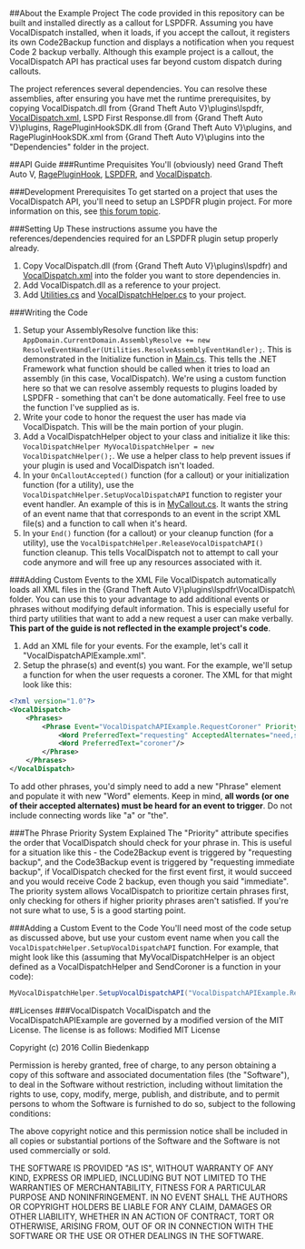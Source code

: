 ##About the Example Project
The code provided in this repository can be built and installed directly as a callout for LSPDFR. Assuming you have VocalDispatch installed, when it loads, if you accept the callout, it registers its own Code2Backup function and displays a notification when you request Code 2 backup verbally. Although this example project is a callout, the VocalDispatch API has practical uses far beyond custom dispatch during callouts.

The project references several dependencies. You can resolve these assemblies, after ensuring you have met the runtime prerequisites, by copying VocalDispatch.dll from {Grand Theft Auto V}\plugins\lspdfr, [VocalDispatch.xml](https://github.com/turbofandude/VocalDispatchAPIExample/blob/master/VocalDispatchAPIExample/Dependencies/VocalDispatch.XML), LSPD First Response.dll from {Grand Theft Auto V}\plugins, RagePluginHookSDK.dll from {Grand Theft Auto V}\plugins, and RagePluginHookSDK.xml from {Grand Theft Auto V}\plugins into the "Dependencies" folder in the project.

##API Guide
###Runtime Prequisites
You'll (obviously) need Grand Theft Auto V, [RagePluginHook](http://ragepluginhook.net/Downloads.aspx), [LSPDFR](http://www.lcpdfr.com/files/file/7792-lspd-first-response/), and [VocalDispatch](www.lcpdfr.com/files/file/10593-vocaldispatch/).

###Development Prerequisites
To get started on a project that uses the VocalDispatch API, you'll need to setup an LSPDFR plugin project. For more information on this, see [this forum topic](http://www.lcpdfr.com/forums/topic/52906-api-quick-start-guide-example-project/).

###Setting Up
These instructions assume you have the references/dependencies required for an LSPDFR plugin setup properly already.
  1. Copy VocalDispatch.dll (from {Grand Theft Auto V}\plugins\lspdfr) and [VocalDispatch.xml](https://github.com/turbofandude/VocalDispatchAPIExample/blob/master/VocalDispatchAPIExample/Dependencies/VocalDispatch.XML) into the folder you want to store dependencies in.
  2. Add VocalDispatch.dll as a reference to your project.
  3. Add [Utilities.cs](https://github.com/turbofandude/VocalDispatchAPIExample/blob/master/VocalDispatchAPIExample/Utilities.cs) and [VocalDispatchHelper.cs](https://github.com/turbofandude/VocalDispatchAPIExample/blob/master/VocalDispatchAPIExample/VocalDispatchHelper.cs) to your project.

###Writing the Code
  1. Setup your AssemblyResolve function like this: `AppDomain.CurrentDomain.AssemblyResolve += new ResolveEventHandler(Utilities.ResolveAssemblyEventHandler);`. This is demonstrated in the Initialize function in [Main.cs](https://github.com/turbofandude/VocalDispatchAPIExample/blob/master/VocalDispatchAPIExample/Main.cs). This tells the .NET Framework what function should be called when it tries to load an assembly (in this case, VocalDispatch). We're using a custom function here so that we can resolve assembly requests to plugins loaded by LSPDFR - something that can't be done automatically. Feel free to use the function I've supplied as is.
  2. Write your code to honor the request the user has made via VocalDispatch. This will be the main portion of your plugin.
  3. Add a VocalDispatchHelper object to your class and initialize it like this: `VocalDispatchHelper MyVocalDispatchHelper = new VocalDispatchHelper();`. We use a helper class to help prevent issues if your plugin is used and VocalDispatch isn't loaded.
  4. In your `OnCalloutAccepted()` function (for a callout) or your initialization function (for a utility), use the `VocalDispatchHelper.SetupVocalDispatchAPI` function to register your event handler. An example of this is in [MyCallout.cs](https://github.com/turbofandude/VocalDispatchAPIExample/blob/master/VocalDispatchAPIExample/MyCallout.cs). It wants the string of an event name that that corresponds to an event in the script XML file(s) and a function to call when it's heard.
  5. In your `End()` function (for a callout) or your cleanup function (for a utility), use the `VocalDispatchHelper.ReleaseVocalDispatchAPI()` function cleanup. This tells VocalDispatch not to attempt to call your code anymore and will free up any resources associated with it.
  
###Adding Custom Events to the XML File
VocalDispatch automatically loads all XML files in the {Grand Theft Auto V}\plugins\lspdfr\VocalDispatch\ folder. You can use this to your advantage to add additional events or phrases without modifying default information. This is especially useful for third party utilities that want to add a new request a user can make verbally. **This part of the guide is not reflected in the example project's code**.
  1. Add an XML file for your events. For the example, let's call it "VocalDispatchAPIExample.xml".
  2. Setup the phrase(s) and event(s) you want. For the example, we'll setup a function for when the user requests a coroner. The XML for that might look like this:
```xml
<?xml version="1.0"?>
<VocalDispatch>
    <Phrases>      
        <Phrase Event="VocalDispatchAPIExample.RequestCoroner" Priority="5">
            <Word PreferredText="requesting" AcceptedAlternates="need,send,request,role,roll" />            
            <Word PreferredText="coroner"/>
        </Phrase>       
    </Phrases>    
</VocalDispatch>
``` 
To add other phrases, you'd simply need to add a new "Phrase" element and populate it with new "Word" elements. Keep in mind, **all words (or one of their accepted alternates) must be heard for an event to trigger**. Do not include connecting words like "a" or "the".
  
###The Phrase Priority System Explained
The "Priority" attribute specifies the order that VocalDispatch should check for your phrase in. This is useful for a situation like this - the Code2Backup event is triggered by "requesting backup", and the Code3Backup event is triggered by "requesting immediate backup", if VocalDispatch checked for the first event first, it would succeed and you would receive Code 2 backup, even though you said "immediate". The priority system allows VocalDispatch to prioritize certain phrases first, only checking for others if higher priority phrases aren't satisfied.  If you're not sure what to use, 5 is a good starting point.

###Adding a Custom Event to the Code
You'll need most of the code setup as discussed above, but use your custom event name when you call the `VocalDispatchHelper.SetupVocalDispatchAPI` function. For example, that might look like this (assuming that MyVocalDispatchHelper is an object defined as a VocalDispatchHelper and SendCoroner is a function in your code):
```c#
MyVocalDispatchHelper.SetupVocalDispatchAPI("VocalDispatchAPIExample.RequestCoroner", new Utilities.VocalDispatchEventDelegate(SendCoroner));
```

##Licenses
###VocalDispatch
VocalDispatch and the VocalDispatchAPIExample are governed by a modified version of the MIT License. The license is as follows:
Modified MIT License

Copyright (c) 2016 Collin Biedenkapp

Permission is hereby granted, free of charge, to any person obtaining a copy
of this software and associated documentation files (the "Software"), to deal
in the Software without restriction, including without limitation the rights
to use, copy, modify, merge, publish, and distribute, and to permit persons to whom the Software is
furnished to do so, subject to the following conditions:

The above copyright notice and this permission notice shall be included in all
copies or substantial portions of the Software and the Software is not used commercially or sold.

THE SOFTWARE IS PROVIDED "AS IS", WITHOUT WARRANTY OF ANY KIND, EXPRESS OR
IMPLIED, INCLUDING BUT NOT LIMITED TO THE WARRANTIES OF MERCHANTABILITY,
FITNESS FOR A PARTICULAR PURPOSE AND NONINFRINGEMENT. IN NO EVENT SHALL THE
AUTHORS OR COPYRIGHT HOLDERS BE LIABLE FOR ANY CLAIM, DAMAGES OR OTHER
LIABILITY, WHETHER IN AN ACTION OF CONTRACT, TORT OR OTHERWISE, ARISING FROM,
OUT OF OR IN CONNECTION WITH THE SOFTWARE OR THE USE OR OTHER DEALINGS IN THE
SOFTWARE.
